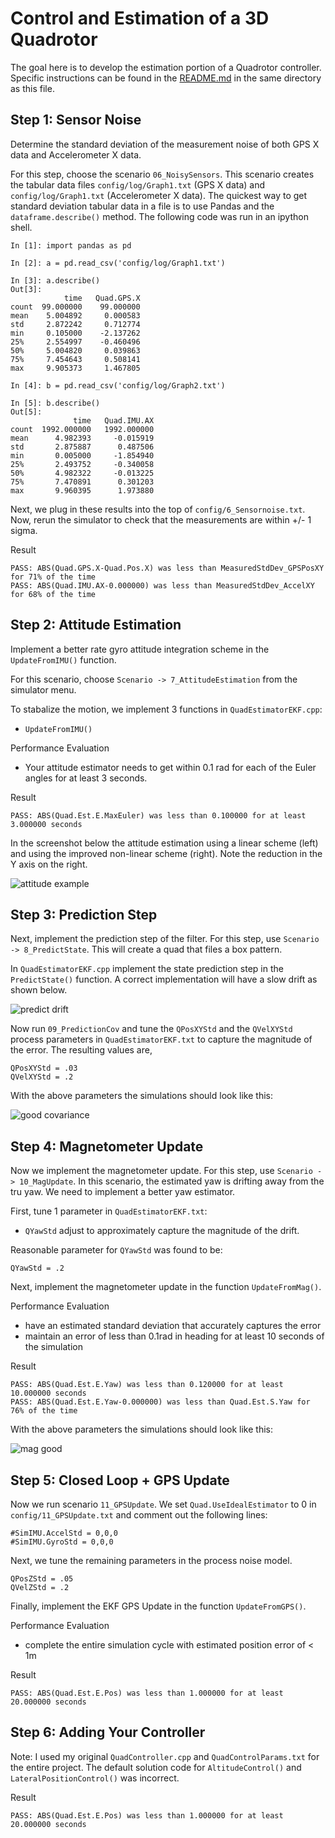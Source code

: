 # Control and Estimation of a 3D Quadrotor

The goal here is to develop the estimation portion of a Quadrotor controller. Specific instructions can be found in the [README.md](./README.md) in the same directory as this file.

## Step 1: Sensor Noise ##

Determine the standard deviation of the measurement noise of both GPS X data and Accelerometer X data.

For this step, choose the scenario `06_NoisySensors`. This scenario creates the tabular data files `config/log/Graph1.txt` (GPS X data) and `config/log/Graph1.txt` (Accelerometer X data). The quickest way to get standard deviation tabular data in a file is to use Pandas and the `dataframe.describe()` method.  The following code was run in an ipython shell. 
```
In [1]: import pandas as pd                                                                                        

In [2]: a = pd.read_csv('config/log/Graph1.txt')                                                                   

In [3]: a.describe()                                                                                               
Out[3]: 
            time   Quad.GPS.X
count  99.000000    99.000000
mean    5.004892     0.000583
std     2.872242     0.712774
min     0.105000    -2.137262
25%     2.554997    -0.460496
50%     5.004820     0.039863
75%     7.454643     0.508141
max     9.905373     1.467805

In [4]: b = pd.read_csv('config/log/Graph2.txt')                                                                   

In [5]: b.describe()                                                                                               
Out[5]: 
              time   Quad.IMU.AX
count  1992.000000   1992.000000
mean      4.982393     -0.015919
std       2.875887      0.487506
min       0.005000     -1.854940
25%       2.493752     -0.340058
50%       4.982322     -0.013225
75%       7.470891      0.301203
max       9.960395      1.973880
```

Next, we plug in these results into the top of `config/6_Sensornoise.txt`.  Now, rerun the simulator to check that the measurements are within +/- 1 sigma.

Result
```$xslt
PASS: ABS(Quad.GPS.X-Quad.Pos.X) was less than MeasuredStdDev_GPSPosXY for 71% of the time
PASS: ABS(Quad.IMU.AX-0.000000) was less than MeasuredStdDev_AccelXY for 68% of the time
```

## Step 2: Attitude Estimation ##

Implement a better rate gyro attitude integration scheme in the `UpdateFromIMU()` function.

For this scenario, choose `Scenario -> 7_AttitudeEstimation` from the simulator menu.  

To stabalize the motion, we implement 3 functions in `QuadEstimatorEKF.cpp`:
 - `UpdateFromIMU()`

Performance Evaluation
 - Your attitude estimator needs to get within 0.1 rad for each of the Euler angles for at least 3 seconds.

Result
```
PASS: ABS(Quad.Est.E.MaxEuler) was less than 0.100000 for at least 3.000000 seconds
```

In the screenshot below the attitude estimation using a linear scheme (left) and using the improved non-linear scheme (right).  Note the reduction in the Y axis on the right.

![attitude example](images/attitude-screenshot.png)

## Step 3: Prediction Step ##

Next, implement the prediction step of the filter.  For this step, use `Scenario -> 8_PredictState`.  This will create a quad that files a box pattern.

In `QuadEstimatorEKF.cpp` implement the state prediction step in the `PredictState()` function.  A correct implementation will have a slow drift as shown below.

![predict drift](images/predict-slow-drift.png)

Now run `09_PredictionCov` and tune the `QPosXYStd` and the `QVelXYStd` process parameters in `QuadEstimatorEKF.txt` to capture the magnitude of the error. The resulting values are,

```
QPosXYStd = .03
QVelXYStd = .2
```

With the above parameters the simulations should look like this:

![good covariance](images/predict-good-cov.png)

## Step 4: Magnetometer Update ##

Now we implement the magnetometer update. For this step, use `Scenario -> 10_MagUpdate`.  In this scenario, the estimated yaw is drifting away from the tru yaw.  We need to implement a better yaw estimator.

First, tune 1 parameter in `QuadEstimatorEKF.txt`:
 - `QYawStd` adjust to approximately capture the magnitude of the drift.
 
Reasonable parameter for `QYawStd` was found to be:
```$xslt
QYawStd = .2
```

Next, implement the magnetometer update in the function `UpdateFromMag()`.  

Performance Evaluation
 - have an estimated standard deviation that accurately captures the error
 - maintain an error of less than 0.1rad in heading for at least 10 seconds of the simulation

Result
```
PASS: ABS(Quad.Est.E.Yaw) was less than 0.120000 for at least 10.000000 seconds
PASS: ABS(Quad.Est.E.Yaw-0.000000) was less than Quad.Est.S.Yaw for 76% of the time
```

With the above parameters the simulations should look like this:

![mag good](images/mag-good-solution.png)

## Step 5: Closed Loop + GPS Update ##

Now we run scenario `11_GPSUpdate`.  We set `Quad.UseIdealEstimator` to 0 in `config/11_GPSUpdate.txt` and comment out the following lines:
```$xslt
#SimIMU.AccelStd = 0,0,0
#SimIMU.GyroStd = 0,0,0
```

Next, we tune the remaining parameters in the process noise model.
```$xslt
QPosZStd = .05
QVelZStd = .2
```

Finally, implement the EKF GPS Update in the function `UpdateFromGPS()`.

Performance Evaluation
 - complete the entire simulation cycle with estimated position error of < 1m

Result
```
PASS: ABS(Quad.Est.E.Pos) was less than 1.000000 for at least 20.000000 seconds
```

## Step 6: Adding Your Controller ##

Note: I used my original `QuadController.cpp` and `QuadControlParams.txt` for the entire project.  The default solution code for `AltitudeControl()` and `LateralPositionControl()` was incorrect. 

Result
```
PASS: ABS(Quad.Est.E.Pos) was less than 1.000000 for at least 20.000000 seconds
```